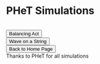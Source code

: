 <html>
<h1>PHeT Simulations</h1>
<br>
<button onclick="window.location.href = 'balance';">Balancing Act</button>
<br> 
<button onclick="window.location.href = 'wave';">Wave on a String</button>
<br>
<button onclick="window.location.href = 'index';">Back to Home Page</button>
<br> 
Thanks to PHeT for all simulations
</html>
